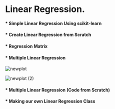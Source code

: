 # Linear Regression.

#### * Simple Linear Regression Using scikit-learn
#### * Create Linear Regression from Scratch
#### * Regression Matrix

#### * Multiple Linear Regression
![newplot](https://github.com/user-attachments/assets/214d16fe-84dd-4828-bc3e-31af95bc5cf0)

![newplot (2)](https://github.com/user-attachments/assets/37d0589a-51ee-4c99-a6ac-c1d5bea230de)

#### * Multiple Linear Regression (Code from Scratch)

#### * Making our own Linear Regression Class


